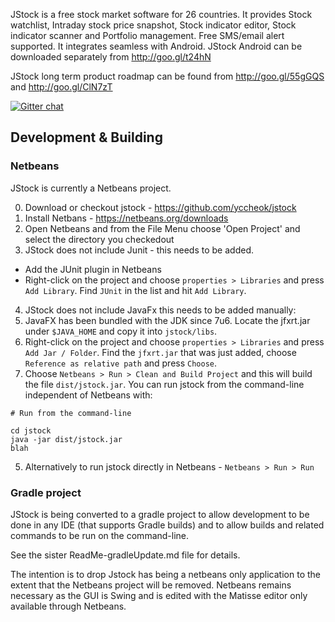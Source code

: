 JStock is a free stock market software for 26 countries. It provides Stock watchlist, Intraday stock price snapshot, Stock indicator editor, Stock indicator scanner and Portfolio management. Free SMS/email alert supported. It integrates seamless with Android. JStock Android can be downloaded separately from http://goo.gl/t24hN

JStock long term product roadmap can be found from http://goo.gl/55gGQS and http://goo.gl/ClN7zT

[![Gitter chat](https://badges.gitter.im/yccheok/client-app.png)](https://gitter.im/yccheok/jstock)

Development & Building
----


### Netbeans
JStock is currently a Netbeans project.

0. Download or checkout jstock - https://github.com/yccheok/jstock
1. Install Netbans - https://netbeans.org/downloads
2. Open Netbeans and from the File Menu choose 'Open Project' and select the directory you checkedout
3. JStock does not include Junit - this needs to be added.
 * Add the JUnit plugin in Netbeans
 * Right-click on the project and choose `properties > Libraries` and press `Add Library`.  Find `JUnit` in the list and hit `Add Library`.
4. JStock does not include JavaFx this needs to be added manually:
 4. JavaFX has been bundled with the JDK since 7u6.  Locate the jfxrt.jar under `$JAVA_HOME` and copy it into `jstock/libs`.
 3. Right-click on the project and choose `properties > Libraries` and press `Add Jar / Folder`.  Find the `jfxrt.jar` that was just added, choose `Reference as relative path` and press `Choose`.
4. Choose `Netbeans > Run > Clean and Build Project` and this will build the file `dist/jstock.jar`.  You can run jstock from the command-line independent of Netbeans with:

`# Run from the command-line`

    cd jstock
    java -jar dist/jstock.jar
    blah

5. Alternatively to run jstock directly in Netbeans - `Netbeans > Run > Run`

### Gradle project

JStock is being converted to a gradle project to allow development to be done in any IDE (that supports Gradle builds) and to allow builds and related commands to be run on the command-line.

See the sister ReadMe-gradleUpdate.md file for details.

The intention is to drop Jstock has being a netbeans only application to the extent that the Netbeans project will be removed.  Netbeans remains necessary as the GUI is Swing and is edited with the Matisse editor only available through Netbeans.